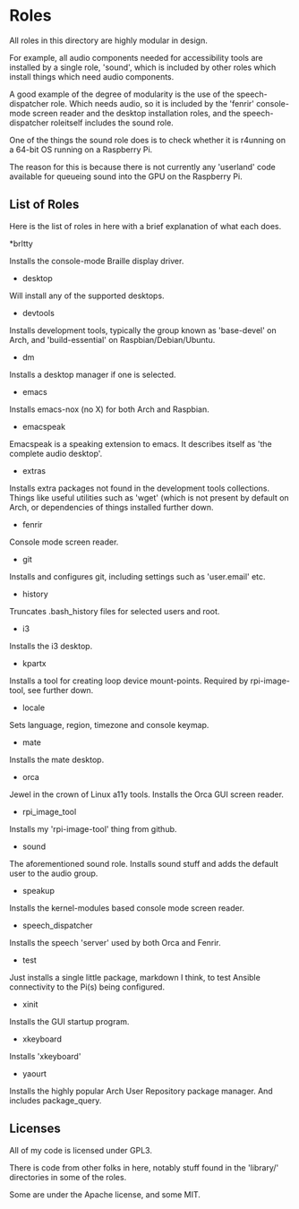 
# Roles

All roles in this directory are highly modular in design.

For example, all audio components needed for accessibility tools are
installed by a single role, 'sound', which is included by other roles
which install things which need audio components.

A good example of the degree of modularity is the use of the
speech-dispatcher role. Which needs audio, so it is included by the
'fenrir' console-mode screen reader and the desktop installation
roles, and the speech-dispatcher roleitself includes the sound role.

One of the things the sound role does is to check whether it is
r4unning on a 64-bit OS running on a Raspberry Pi.

The reason for this is because there is not currently any 'userland'
code available for queueing sound into the GPU on the Raspberry Pi.


## List of Roles

Here is the list of roles in here with a brief explanation of what
each does.

*brltty

Installs the console-mode Braille display driver.

* desktop

Will install any of the supported desktops.

* devtools

Installs development tools, typically the group known as 'base-devel'
on Arch, and 'build-essential' on Raspbian/Debian/Ubuntu.

* dm

Installs a desktop manager if one is selected.

* emacs

Installs emacs-nox (no X) for both Arch and Raspbian.

* emacspeak

Emacspeak is a speaking extension to emacs. It describes itself as
'the complete audio desktop'.

* extras

Installs extra packages not found in the development tools
collections. Things like useful utilities such as 'wget' (which is not
present by default on Arch, or dependencies of things installed
further down.

* fenrir

Console mode screen reader.

* git

Installs and configures git, including settings such as 'user.email'
etc.

* history

Truncates .bash_history files for selected users and root.

* i3

Installs the i3 desktop.

* kpartx

Installs a tool for creating loop device mount-points. Required by
rpi-image-tool, see further down.

* locale

Sets language, region, timezone and console keymap.


* mate

Installs the mate desktop.

* orca

Jewel in the crown of Linux a11y tools. Installs the Orca GUI screen
reader.

* rpi_image_tool

Installs my 'rpi-image-tool' thing from github.

* sound

The aforementioned sound role. Installs sound stuff and adds the
default user to the audio group.


* speakup

Installs the kernel-modules based console mode screen reader.

* speech_dispatcher

Installs the speech 'server' used by both Orca and Fenrir.

* test

Just installs a single little package, markdown I think, to test
Ansible connectivity to the Pi(s) being configured.

* xinit

Installs the GUI startup program.

* xkeyboard

Installs 'xkeyboard'

* yaourt

Installs the highly popular Arch User Repository package manager. And
includes package_query.




## Licenses

All of my code is licensed under GPL3.

There is code from other folks in here, notably stuff found in the 'library/' directories in some of the roles.

Some are under the Apache license, and some MIT.
